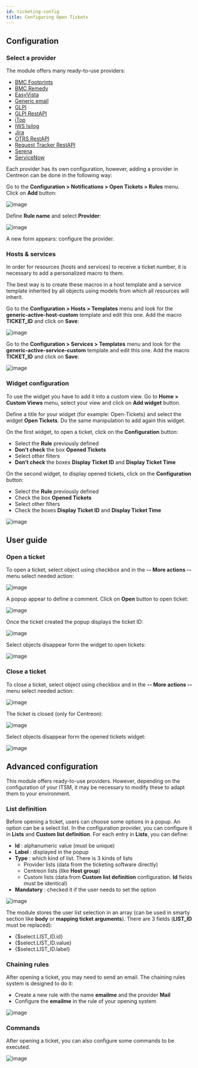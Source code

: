 ```yaml
---
id: ticketing-config
title: Configuring Open Tickets
---
```


## Configuration

### Select a provider

The module offers many ready-to-use providers:

* [BMC Footprints](../integrations/open-tickets/bmc-footprints.html)
* [BMC Remedy](../integrations/open-tickets/bmc-remedy.html)
* [EasyVista](../integrations/open-tickets/easyvista.html)
* [Generic email](../integrations/open-tickets/mail.html)
* [GLPI](../integrations/open-tickets/glpi.html)
* [GLPI RestAPI](../integrations/open-tickets/glpi-restapi.html)
* [iTop](../integrations/open-tickets/itop.html)
* [IWS Isilog](../integrations/open-tickets/iws-isilog.html)
* [Jira](../integrations/open-tickets/jira.html)
* [OTRS RestAPI](../integrations/open-tickets/otrs-restapi.html)
* [Request Tracker RestAPI](../integrations/open-tickets/request-tracker-restapi.html)
* [Serena](../integrations/open-tickets/serena.html)
* [ServiceNow](../integrations/open-tickets/servicenow.html)

Each provider has its own configuration, however, adding a provider in
Centreon can be done in the following way:

Go to the **Configuration > Notifications > Open Tickets > Rules** menu.
Click on **Add** button:

![image](../assets/alerts/open_tickets_add_provider_01.png)

Define **Rule name** and select **Provider**:

![image](../assets/alerts/open_tickets_add_provider_02.png)

A new form appears: configure the provider.

### Hosts & services

In order for resources (hosts and services) to receive a ticket number,
it is necessary to add a personalized macro to them.

The best way is to create these macros in a host template and a service
template inherited by all objects using models from which all resources
will inherit.

Go to the **Configuration > Hosts > Templates** menu and look for the
**generic-active-host-custom** template and edit this one. Add the macro
**TICKET\_ID** and click on **Save**:

![image](../assets/alerts/open_tickets_macro.png)

Go to the **Configuration > Services > Templates** menu and look for the
**generic-active-service-custom** template and edit this one. Add the
macro **TICKET\_ID** and click on **Save**:

![image](../assets/alerts/open_tickets_macro.png)

### Widget configuration

To use the widget you have to add it into a custom view. Go to
**Home > Custom Views** menu, select your view and click on **Add widget**
button.

Define a title for your widget (for example: Open-Tickets) and select
the widget **Open Tickets**. Do the same manipulation to add again this
widget.

On the first widget, to open a ticket, click on the **Configuration**
button:

-   Select the **Rule** previously defined
-   **Don’t check** the box **Opened Tickets**
-   Select other filters
-   **Don’t check** the boxes **Display Ticket ID** and **Display Ticket
    Time**

On the second widget, to display opened tickets, click on the
**Configuration** button:

-   Select the **Rule** previously defined
-   Check the box **Opened Tickets**
-   Select other filters
-   Check the boxes **Display Ticket ID** and **Display Ticket Time**

![image](../assets/alerts/open_tickets_add_widget.png)

## User guide

### Open a ticket

To open a ticket, select object using checkbox and in the **-- More
actions --** menu select needed action:

![image](../assets/alerts/open_ticket_add_01.png)

A popup appear to define a comment. Click on **Open** button to open ticket:

![image](../assets/alerts/open_ticket_add_02.png)

Once the ticket created the popup displays the ticket ID:

![image](../assets/alerts/open_ticket_add_03.png)

Select objects disappear form the widget to open tickets:

![image](../assets/alerts/open_ticket_add_04.png)

### Close a ticket

To close a ticket, select object using checkbox and in the **-- More
actions --** menu select needed action:

![image](../assets/alerts/open_ticket_close_ticket_01.png)

The ticket is closed (only for Centreon):

![image](../assets/alerts/open_ticket_close_ticket_02.png)

Select objects disappear form the opened tickets widget:

![image](../assets/alerts/open_ticket_close_ticket_03.png)

## Advanced configuration

This module offers ready-to-use providers. However, depending on the
configuration of your ITSM, it may be necessary to modify these to adapt
them to your environment.

### List definition

Before opening a ticket, users can choose some options in a popup. An
option can be a select list. In the configuration provider, you can
configure it in **Lists** and **Custom list definition**. For each entry in
**Lists**, you can define:

-   **Id** : alphanumeric value (must be unique)
-   **Label** : displayed in the popup
-   **Type** : which kind of list. There is 3 kinds of lists
    -   Provider lists (data from the ticketing software directly)
    -   Centreon lists (like **Host group**)
    -   Custom lists (data from **Custom list definition** configuration.
        **Id** fields must be identical)
-   **Mandatory** : checked it if the user needs to set the option

![image](../assets/alerts/open_ticket_advanced_list_01.png)

The module stores the user list selection in an array (can be used in
smarty section like **body** or **mapping ticket arguments**). There are 3
fields (**LIST\_ID** must be replaced):

-   {$select.LIST\_ID.id}
-   {$select.LIST\_ID.value}
-   {$select.LIST\_ID.label}

### Chaining rules

After opening a ticket, you may need to send an email. The chaining
rules system is designed to do it:

-   Create a new rule with the name **emailme** and the provider **Mail**
-   Configure the **emailme** in the rule of your opening system

![image](../assets/alerts/open_ticket_advanced_chain_01.png)

### Commands

After opening a ticket, you can also configure some commands to be executed.

![image](../assets/alerts/open_ticket_advanced_cmd_01.png)

